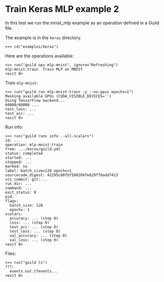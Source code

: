 # Train Keras MLP example 2

In this test we run the mnist_mlp example as an operation defined in a
Guild file.

The example is in the `keras` directory.

    >>> cd("examples/keras")

Here are the operations available:

    >>> run("guild ops mlp-mnist", ignore="Refreshing")
    mlp-mnist:train  Train MLP on MNIST
    <exit 0>

Train `mlp-mnist`:

    >>> run("guild run mlp-mnist:train -y --no-gpus epochs=1")
    Masking available GPUs (CUDA_VISIBLE_DEVICES='')
    Using TensorFlow backend...
    60000/60000 ...
    test_loss: ...
    test_acc: ...
    <exit 0>

Run info:

    >>> run("guild runs info --all-scalars")
    id: ...
    operation: mlp-mnist:train
    from: .../keras/guild.yml
    status: completed
    started: ...
    stopped: ...
    marked: no
    label: batch_size=128 epochs=1
    sourcecode_digest: 42195c08fbf5b0260fe629ff8add7413
    vcs_commit: git:...
    run_dir: ...
    command: ...
    exit_status: 0
    pid:
    flags:
      batch_size: 128
      epochs: 1
    scalars:
      accuracy: ... (step 0)
      loss: ... (step 0)
      test_acc: ... (step 0)
      test_loss: ... (step 0)
      val_accuracy: ... (step 0)
      val_loss: ... (step 0)
    <exit 0>

Files:

    >>> run("guild ls")
    ???:
      events.out.tfevents...
    <exit 0>
